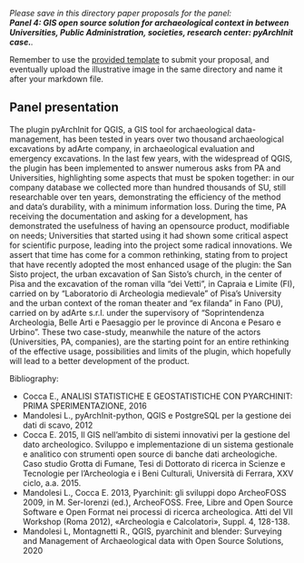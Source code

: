 *Please save in this directory paper proposals for the panel:  
**Panel 4: GIS open source solution for archaeological context in between Universities, Public Administration, societies, research center: pyArchInit case.**.*

Remember to use the [provided template](https://github.com/archeofoss/archeofoss2022/blob/main/paper-proposal-template.md) to submit your proposal, 
and eventually upload the illustrative image in the same directory and name it after your markdown file.


## Panel presentation

The plugin pyArchInit for QGIS, a GIS tool for archaeological data-management, has been tested in years over two thousand
archaeological excavations by adArte company, in archaeological evaluation and emergency excavations. In the last few years, with the widespread of QGIS, the plugin has been implemented to answer numerous asks from PA and Universities, highlighting some aspects that must be spoken together: in our company database we collected more than hundred thousands of SU, still researchable over ten years, demonstrating the efficiency of the method and data’s durability, with a minimum information loss. During the time, PA receiving the documentation and asking for a development, has demonstrated the usefulness of having an
opensource product, modifiable on needs; Universities that started using it had shown some critical aspect for scientific purpose, leading into the project some radical innovations. We assert that time has come for a common rethinking, stating from to project that have recently adopted the most enhanced usage of the plugin: the San Sisto project, the urban excavation of San Sisto’s church, in the center of Pisa and the excavation of the roman villa “dei Vetti”, in Capraia e Limite (FI), carried on by “Laboratorio di Archeologia medievale” of Pisa’s University and the urban context of the roman theater and “ex filanda” in Fano (PU), carried on by adArte s.r.l. under the supervisory of “Soprintendenza Archeologia, Belle Arti e Paesaggio per le province di Ancona e Pesaro e Urbino”. These two case-study, meanwhile the nature of the actors (Universities, PA, companies), are the starting point for an entire rethinking of the effective usage, possibilities and limits of the plugin, which hopefully will lead to a better development of the product.

Bibliography:

- Cocca E., ANALISI STATISTICHE E GEOSTATISTICHE CON PYARCHINIT: PRIMA SPERIMENTAZIONE, 2016
- Mandolesi L., pyArchInit-python, QGIS e PostgreSQL per la gestione dei dati di scavo, 2012
- Cocca E. 2015, Il GIS nell’ambito di sistemi innovativi per la gestione del dato archeologico. Sviluppo e implementazione di un sistema gestionale e analitico con strumenti open source di banche dati archeologiche. Caso studio Grotta di Fumane, Tesi
di Dottorato di ricerca in Scienze e Tecnologie per l’Archeologia e i Beni Culturali, Università di Ferrara, XXV ciclo, a.a. 2015.
- Mandolesi L., Cocca E. 2013, Pyarchinit: gli sviluppi dopo ArcheoFOSS 2009, in M. Ser-lorenzi (ed.), ArcheoFOSS. Free, Libre and Open Source Software e Open Format nei processi di ricerca archeologica. Atti del VII Workshop (Roma 2012), «Archeologia e
Calcolatori», Suppl. 4, 128-138.
- Mandolesi L, Montagnetti R., QGIS, pyarchinit and blender: Surveying and Management of Archaeological data with Open Source Solutions, 2020
